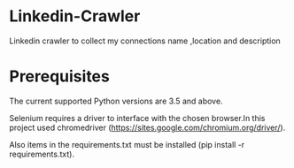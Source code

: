 # Linkedin-Crawler
 Linkedin crawler to collect my connections name ,location and description
# Prerequisites
 The current supported Python versions are 3.5 and above.

 Selenium requires a driver to interface with the chosen browser.In this project used chromedriver (https://sites.google.com/chromium.org/driver/).

 Also items in the requirements.txt must be installed (pip install -r requirements.txt).
